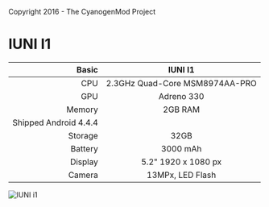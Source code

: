 Copyright 2016 - The CyanogenMod Project

IUNI I1
==============
Basic   | IUNI I1                           |
-------:|:---------------------------------:|
CPU     | 2.3GHz Quad-Core MSM8974AA-PRO    |
GPU     | Adreno 330                        |
Memory  | 2GB RAM                           |
Shipped Android 4.4.4                       |
Storage | 32GB                              |
Battery | 3000 mAh                          |
Display | 5.2" 1920 x 1080 px               |
Camera  | 13MPx, LED Flash                  |

![IUNI i1](http://img.pconline.com.cn/images/product/5880/588025/q.jpg )

